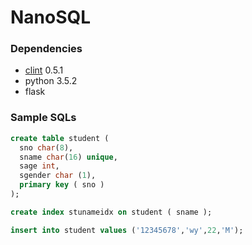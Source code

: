 # NanoSQL



### Dependencies

- [clint](https://github.com/kennethreitz/clint) 0.5.1
- python 3.5.2
- flask


### Sample SQLs

```sql
create table student (
  sno char(8),
  sname char(16) unique,
  sage int,
  sgender char (1),
  primary key ( sno )
);
```

```sql
create index stunameidx on student ( sname );
```

```sql
insert into student values ('12345678','wy',22,'M');
```

